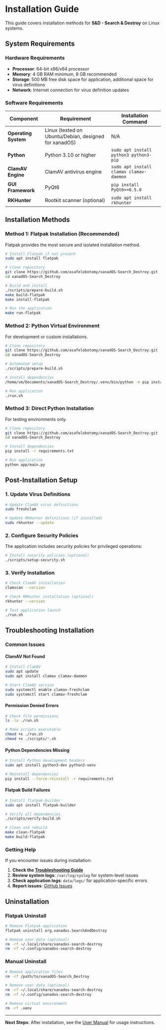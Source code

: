 # Installation Guide

This guide covers installation methods for **S&D - Search & Destroy** on Linux systems.

## System Requirements

### Hardware Requirements

- **Processor**: 64-bit x86/x64 processor
- **Memory**: 4 GB RAM minimum, 8 GB recommended
- **Storage**: 500 MB free disk space for application, additional space for virus definitions
- **Network**: Internet connection for virus definition updates

### Software Requirements

| Component | Requirement | Installation Command |
|-----------|-------------|---------------------|
| **Operating System** | Linux (tested on Ubuntu/Debian, designed for xanadOS) | N/A |
| **Python** | Python 3.10 or higher | `sudo apt install python3 python3-pip` |
| **ClamAV Engine** | ClamAV antivirus engine | `sudo apt install clamav clamav-daemon` |
| **GUI Framework** | PyQt6 | `pip install PyQt6>=6.5.0` |
| **RKHunter** | Rootkit scanner (optional) | `sudo apt install rkhunter` |

## Installation Methods

### Method 1: Flatpak Installation (Recommended)

Flatpak provides the most secure and isolated installation method.

```bash
# Install Flatpak if not present
sudo apt install flatpak

# Clone repository
git clone https://github.com/asafelobotomy/xanadOS-Search_Destroy.git
cd xanadOS-Search_Destroy

# Build and install
./scripts/prepare-build.sh
make build-flatpak
make install-flatpak

# Run the application
make run-flatpak
```

### Method 2: Python Virtual Environment

For development or custom installations.

```bash
# Clone repository
git clone https://github.com/asafelobotomy/xanadOS-Search_Destroy.git
cd xanadOS-Search_Destroy

# Automated setup
./scripts/prepare-build.sh

# Install dependencies
/home/vm/Documents/xanadOS-Search_Destroy/.venv/bin/python -m pip install -r requirements.txt

# Run application
./run.sh
```

### Method 3: Direct Python Installation

For testing environments only.

```bash
# Clone repository
git clone https://github.com/asafelobotomy/xanadOS-Search_Destroy.git
cd xanadOS-Search_Destroy

# Install dependencies
pip install -r requirements.txt

# Run application
python app/main.py
```

## Post-Installation Setup

### 1. Update Virus Definitions

```bash
# Update ClamAV virus definitions
sudo freshclam

# Update RKHunter definitions (if installed)
sudo rkhunter --update
```

### 2. Configure Security Policies

The application includes security policies for privileged operations:

```bash
# Install security policies (optional)
./scripts/setup-security.sh
```

### 3. Verify Installation

```bash
# Check ClamAV installation
clamscan --version

# Check RKHunter installation (optional)
rkhunter --version

# Test application launch
./run.sh
```

## Troubleshooting Installation

### Common Issues

#### ClamAV Not Found

```bash
# Install ClamAV
sudo apt update
sudo apt install clamav clamav-daemon

# Start ClamAV service
sudo systemctl enable clamav-freshclam
sudo systemctl start clamav-freshclam
```

#### Permission Denied Errors

```bash
# Check file permissions
ls -la ./run.sh

# Make scripts executable
chmod +x ./run.sh
chmod +x ./scripts/*.sh
```

#### Python Dependencies Missing

```bash
# Install Python development headers
sudo apt install python3-dev python3-venv

# Reinstall dependencies
pip install --force-reinstall -r requirements.txt
```

#### Flatpak Build Failures

```bash
# Install flatpak-builder
sudo apt install flatpak-builder

# Verify all dependencies
./scripts/verify-build.sh

# Clean and rebuild
make clean-flatpak
make build-flatpak
```

### Getting Help

If you encounter issues during installation:

1. **Check the [Troubleshooting Guide](../../README.md#troubleshooting)**
2. **Review system logs**: `/var/log/syslog` for system-level issues
3. **Check application logs**: `data/logs/` for application-specific errors
4. **Report issues**: [GitHub Issues](https://github.com/asafelobotomy/xanadOS-Search_Destroy/issues)

## Uninstallation

### Flatpak Uninstall

```bash
# Remove Flatpak application
flatpak uninstall org.xanados.SearchAndDestroy

# Remove user data (optional)
rm -rf ~/.local/share/xanados-search-destroy
rm -rf ~/.config/xanados-search-destroy
```

### Manual Uninstall

```bash
# Remove application files
rm -rf /path/to/xanadOS-Search_Destroy

# Remove user data (optional)
rm -rf ~/.local/share/xanados-search-destroy
rm -rf ~/.config/xanados-search-destroy

# Remove virtual environment
rm -rf .venv
```

---

**Next Steps**: After installation, see the [User Manual](User_Manual.md) for usage instructions.
